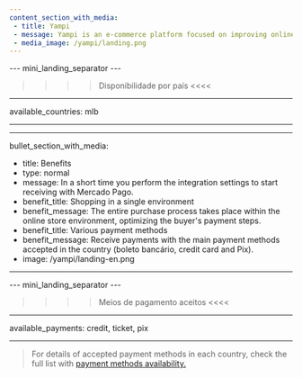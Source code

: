 ```yaml
---
content_section_with_media:
 - title: Yampi
 - message: Yampi is an e-commerce platform focused on improving online buying and selling processes. Integration with Mercado Pago will allow your e-commerce to receive payments quickly and securely, whether traditional or dropshipping.
 - media_image: /yampi/landing.png
---
```


--- mini_landing_separator ---
 
>>>> Disponibilidade por país <<<<
---
available_countries: mlb

---

---
bullet_section_with_media:
 - title: Benefits
 - type: normal
 - message: In a short time you perform the integration settings to start receiving with Mercado Pago.
 - benefit_title: Shopping in a single environment
 - benefit_message: The entire purchase process takes place within the online store environment, optimizing the buyer's payment steps.
 - benefit_title: Various payment methods
 - benefit_message: Receive payments with the main payment methods accepted in the country (boleto bancário, credit card and Pix).
 - image: /yampi/landing-en.png
---
 
--- mini_landing_separator ---
 
>>>> Meios de pagamento aceitos <<<<

---
available_payments: credit, ticket, pix

---

> For details of accepted payment methods in each country, check the full list with [payment methods availability.](/developers/en/docs/sales-processing/payment-methods)